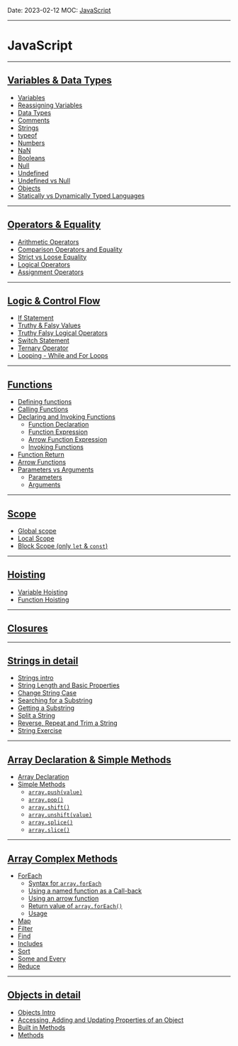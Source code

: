 Date: 2023-02-12
MOC: [JavaScript](JavaScript.md)

---
# JavaScript
---
## [Variables & Data Types](../2.%20Notes/JavaScript/Variables%20&%20Data%20Types.md)
* [Variables](Variables%20&%20Data%20Types.md#Variables)
* [Reassigning Variables](Variables%20&%20Data%20Types.md#Reassigning%20Variables)
* [Data Types](Variables%20&%20Data%20Types.md#Data%20Types)
* [Comments](Variables%20&%20Data%20Types.md#Comments)
* [Strings](Variables%20&%20Data%20Types.md#Strings)
* [typeof](Variables%20&%20Data%20Types.md#typeof)
* [Numbers](Variables%20&%20Data%20Types.md#Numbers)
* [NaN](Variables%20&%20Data%20Types.md#NaN)
* [Booleans](Variables%20&%20Data%20Types.md#Booleans)
* [Null](Variables%20&%20Data%20Types.md#Null)
* [Undefined](Variables%20&%20Data%20Types.md#Undefined)
* [Undefined vs Null](Variables%20&%20Data%20Types.md#Undefined%20vs%20Null)
* [Objects](Variables%20&%20Data%20Types.md#Objects)
* [Statically vs Dynamically Typed Languages](Variables%20&%20Data%20Types.md#Statically%20vs%20Dynamically%20Typed%20Languages)
---
## [Operators & Equality](../2.%20Notes/JavaScript/Operators%20&%20Equality.md)
* [Arithmetic Operators](../2.%20Notes/JavaScript/Operators%20&%20Equality.md#Arithmetic%20Operators)
* [Comparison Operators and Equality](../2.%20Notes/JavaScript/Operators%20&%20Equality.md#Comparison%20Operators%20and%20Equality)
* [Strict vs Loose Equality](../2.%20Notes/JavaScript/Operators%20&%20Equality.md#Strict%20vs%20Loose%20Equality)
* [Logical Operators](../2.%20Notes/JavaScript/Operators%20&%20Equality.md#Logical%20Operators)
* [Assignment Operators](../2.%20Notes/JavaScript/Operators%20&%20Equality.md#Assignment%20Operators)
---
## [Logic & Control Flow](../2.%20Notes/JavaScript/Logic%20&%20Control%20Flow.md)
* [If Statement](../2.%20Notes/JavaScript/Logic%20&%20Control%20Flow.md#If%20Statement)
* [Truthy & Falsy Values](../2.%20Notes/JavaScript/Logic%20&%20Control%20Flow.md#Truthy%20&%20Falsy%20Values)
* [Truthy Falsy Logical Operators](../2.%20Notes/JavaScript/Logic%20&%20Control%20Flow.md#Truthy%20Falsy%20Logical%20Operators)
* [Switch Statement](../2.%20Notes/JavaScript/Logic%20&%20Control%20Flow.md#Switch%20Statement)
* [Ternary Operator](../2.%20Notes/JavaScript/Logic%20&%20Control%20Flow.md#Ternary%20Operator)
* [Looping - While and For Loops](../2.%20Notes/JavaScript/Logic%20&%20Control%20Flow.md#Looping%20-%20While%20and%20For%20Loops)
---
## [Functions](../2.%20Notes/JavaScript/Functions.md)
* [Defining functions](../2.%20Notes/JavaScript/Functions.md#Defining%20functions)
* [Calling Functions](../2.%20Notes/JavaScript/Functions.md#Calling%20Functions)
* [Declaring and Invoking Functions](../2.%20Notes/JavaScript/Functions.md#Declaring%20and%20Invoking%20Functions)
	* [Function Declaration](../2.%20Notes/JavaScript/Functions.md#Function%20Declaration)
	* [Function Expression](../2.%20Notes/JavaScript/Functions.md#Function%20Expression)
	* [Arrow Function Expression](../2.%20Notes/JavaScript/Functions.md#Arrow%20Function%20Expression)
	* [Invoking Functions](../2.%20Notes/JavaScript/Functions.md#Invoking%20Functions)
* [Function Return](../2.%20Notes/JavaScript/Functions.md#Function%20Return)
* [Arrow Functions](../2.%20Notes/JavaScript/Functions.md#Arrow%20Functions)
* [Parameters vs Arguments](../2.%20Notes/JavaScript/Functions.md#Parameters%20vs%20Arguments)
	* [Parameters](../2.%20Notes/JavaScript/Functions.md#Parameters)
	* [Arguments](../2.%20Notes/JavaScript/Functions.md#Arguments)
---
## [Scope](../2.%20Notes/JavaScript/Scope.md)
* [Global scope](../2.%20Notes/JavaScript/Scope.md#Global%20scope)
* [Local Scope](../2.%20Notes/JavaScript/Scope.md#Local%20Scope)
* [Block Scope (only `let` & `const`)](../2.%20Notes/JavaScript/Scope.md#Block%20Scope%20(only%20`let`%20&%20`const`))
---
## [Hoisting](../2.%20Notes/JavaScript/Hoisting.md)
* [Variable Hoisting](../2.%20Notes/JavaScript/Hoisting.md#Variable%20Hoisting)
* [Function Hoisting](../2.%20Notes/JavaScript/Hoisting.md#Function%20Hoisting)
---
## [Closures](../2.%20Notes/JavaScript/Closures.md)
---
## [Strings in detail](../2.%20Notes/JavaScript/Strings%20in%20detail.md)
* [Strings intro](../2.%20Notes/JavaScript/Strings%20in%20detail.md#Strings%20intro)
* [String Length and Basic Properties](../2.%20Notes/JavaScript/Strings%20in%20detail.md#String%20Length%20and%20Basic%20Properties)
* [Change String Case](../2.%20Notes/JavaScript/Strings%20in%20detail.md#Change%20String%20Case)
* [Searching for a Substring](../2.%20Notes/JavaScript/Strings%20in%20detail.md#Searching%20for%20a%20Substring)
* [Getting a Substring](../2.%20Notes/JavaScript/Strings%20in%20detail.md#Getting%20a%20Substring)
* [Split a String](../2.%20Notes/JavaScript/Strings%20in%20detail.md#Split%20a%20String)
* [Reverse, Repeat and Trim a String](../2.%20Notes/JavaScript/Strings%20in%20detail.md#Reverse,%20Repeat%20and%20Trim%20a%20String)
* [String Exercise](../2.%20Notes/JavaScript/Strings%20in%20detail.md#String%20Exercise)
---
## [Array Declaration & Simple Methods](../2.%20Notes/JavaScript/Array%20Declaration%20&%20Simple%20Methods.md)
* [Array Declaration](../2.%20Notes/JavaScript/Array%20Declaration%20&%20Simple%20Methods.md#Array%20Declaration)
* [Simple Methods](../2.%20Notes/JavaScript/Array%20Declaration%20&%20Simple%20Methods.md#Simple%20Methods)
	* [`array.push(value)`](../2.%20Notes/JavaScript/Array%20Declaration%20&%20Simple%20Methods.md#`array.push(value)`)
	* [`array.pop()`](../2.%20Notes/JavaScript/Array%20Declaration%20&%20Simple%20Methods.md#`array.pop()`)
	* [`array.shift()`](../2.%20Notes/JavaScript/Array%20Declaration%20&%20Simple%20Methods.md#`array.shift()`)
	* [`array.unshift(value)`](../2.%20Notes/JavaScript/Array%20Declaration%20&%20Simple%20Methods.md#`array.unshift(value)`)
	* [`array.splice()`](../2.%20Notes/JavaScript/Array%20Declaration%20&%20Simple%20Methods.md#`array.splice()`)
	* [`array.slice()`](../2.%20Notes/JavaScript/Array%20Declaration%20&%20Simple%20Methods.md#`array.slice()`)
---
## [Array Complex Methods](../2.%20Notes/JavaScript/Array%20Complex%20Methods.md)
* [ForEach](../2.%20Notes/JavaScript/Array%20Complex%20Methods.md#ForEach)
	* [Syntax for `array.forEach`](../2.%20Notes/JavaScript/Array%20Complex%20Methods.md#Syntax%20for%20`array.forEach`)
	* [Using a named function as a Call-back](../2.%20Notes/JavaScript/Array%20Complex%20Methods.md#Using%20a%20named%20function%20as%20a%20Call-back)
	* [Using an arrow function](../2.%20Notes/JavaScript/Array%20Complex%20Methods.md#Using%20an%20arrow%20function)
	* [Return value of `array.forEach()`](../2.%20Notes/JavaScript/Array%20Complex%20Methods.md#Return%20value%20of%20`array.forEach()`)
	* [Usage](../2.%20Notes/JavaScript/Array%20Complex%20Methods.md#Usage)
* [Map](../2.%20Notes/JavaScript/Array%20Complex%20Methods.md#Map)
* [Filter](../2.%20Notes/JavaScript/Array%20Complex%20Methods.md#Filter)
* [Find](../2.%20Notes/JavaScript/Array%20Complex%20Methods.md#Find)
* [Includes](../2.%20Notes/JavaScript/Array%20Complex%20Methods.md#Includes)
* [Sort](../2.%20Notes/JavaScript/Array%20Complex%20Methods.md#Sort)
* [Some and Every](../2.%20Notes/JavaScript/Array%20Complex%20Methods.md#Some%20and%20Every)
* [Reduce](../2.%20Notes/JavaScript/Array%20Complex%20Methods.md#Reduce)
---
## [Objects in detail](../2.%20Notes/JavaScript/Objects%20in%20detail.md)
* [Objects Intro](../2.%20Notes/JavaScript/Objects%20in%20detail.md#Objects%20Intro)
* [Accessing, Adding and Updating Properties of an Object](../2.%20Notes/JavaScript/Objects%20in%20detail.md#Accessing,%20Adding%20and%20Updating%20Properties%20of%20an%20Object)
* [Built in Methods](../2.%20Notes/JavaScript/Objects%20in%20detail.md#Built%20in%20Methods)
* [Methods](../2.%20Notes/JavaScript/Objects%20in%20detail.md#Methods)
